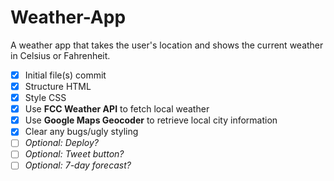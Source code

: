 # **Weather-App**
A weather app that takes the user's location and shows the current weather in Celsius or Fahrenheit.

- [x] Initial file(s) commit
- [x] Structure HTML
- [x] Style CSS
- [x] Use **FCC Weather API** to fetch local weather
- [x] Use **Google Maps Geocoder** to retrieve local city information
- [x] Clear any bugs/ugly styling
- [ ] *Optional: Deploy?*
- [ ] *Optional: Tweet button?*
- [ ] *Optional: 7-day forecast?*
